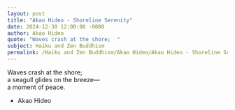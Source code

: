 ```yaml
---
layout: post
title: "Akao Hideo - Shoreline Serenity"
date: 2024-12-30 12:00:00 -0000
author: Akao Hideo
quote: "Waves crash at the shore;  "
subject: Haiku and Zen Buddhism
permalink: /Haiku and Zen Buddhism/Akao Hideo/Akao Hideo - Shoreline Serenity
---
```


Waves crash at the shore;  
a seagull glides on the breeze—  
a moment of peace.

- Akao Hideo
